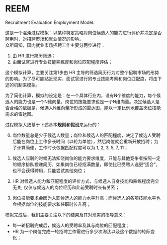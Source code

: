 ﻿# REEM

Recruitment Evaluation Employment Model.

这是一个混沌过程模拟：以某种特定策略对岗位候选人的能力进行评价并决定是否聘用时，对招聘市场和就业情况的影响。  
众所周知，国内就业市场招聘工作主要分两步进行：
1. 由 HR 进行简历筛选；
2. 由面试官进行专业技能熟练度和岗位匹配程度评估；

这个模拟计算，主要关注第1步由 HR 主导的筛选简历行为对整个招聘市场的形势的影响。为了尽可能贴近现实，面试官进行的专业技能考察和岗位匹配度，将由下述的机制来模拟。

为了简化计算，模拟的设定是：在一个具体行业内，设有N个维度的能力，每个候选人的能力也是一个N维向量，岗位的技能要求也是一个N维向量。决定候选人是否合格的依据是，候选人N维向量所形成的雷达图，能以一定比例地覆盖岗位技能需求的雷达图。

过程模拟大致基于下述基本**规则和假设**来运行的：  

0. 岗位数量总是少于候选人数量；岗位和候选人的匹配程度，决定了候选人受聘后能在岗位上工作多长时间（以轮为单位），然后岗位就会重新开放招聘；为了计算简便，工作时长依据匹配程度可以为 1, 2, 3, 5, 7, 11；

1. 候选人应聘的时候无法知晓岗位的能力要求维度，只能与其他竞争者按照一定的顺序排队投递简历，如果岗位已经招满数量，即使比已受聘人选更“适合”，也不会获得聘用，只能尝试其他岗位；

2. HR 对候选人能力和匹配程度的评价方式，与候选人自身技能和熟练程度完全无关; 仅仅与候选人的岗位经历和此前受聘时长有关系；

3. 岗位技能要求会因为入职候选人的能力水平升高；而候选人的各项技能水平也会根据岗位的技能要求和任职时长升高；

模拟完成后，我们主要关注以下的结果及其对现实的指导意义：

* 每一轮招聘完成后，候选人的受聘率及其与岗位的匹配程度；
* HR 为一个岗位完成一轮招聘工作需进行多少次淘汰以及这个数据的轮际变化；


